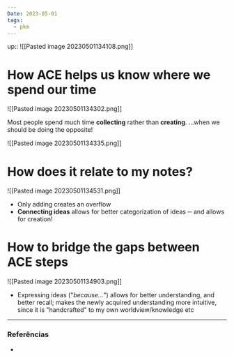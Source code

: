 ```yaml
---
Date: 2023-05-01
tags:
  - pkm 
---
```

up:: 
![[Pasted image 20230501134108.png]]

# How ACE helps us know where we spend our time
![[Pasted image 20230501134302.png]]

Most people spend much time **collecting** rather than **creating**.
...when we should be doing the opposite!

![[Pasted image 20230501134335.png]]

# How does it relate to my notes?
![[Pasted image 20230501134531.png]]
- Only adding creates an overflow
- **Connecting ideas** allows for better categorization of ideas ─ and allows for creation!

# How to bridge the gaps between ACE steps
![[Pasted image 20230501134903.png]]
- Expressing ideas ("*because...*") allows for better understanding, and better recall; makes the newly acquired understanding more intuitive, since it is "handcrafted" to my own worldview/knowledge etc


---
### Referências
- 